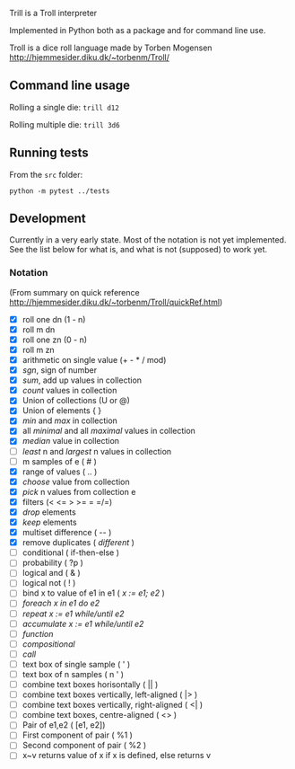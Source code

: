 Trill is a Troll interpreter

Implemented in Python both as a package and for command line use.

Troll is a dice roll language made by Torben Mogensen  
http://hjemmesider.diku.dk/~torbenm/Troll/


## Command line usage

Rolling a single die: `trill d12`

Rolling multiple die: `trill 3d6`

## Running tests

From the `src` folder: 

`python -m pytest ../tests`


## Development

Currently in a very early state.
Most of the notation is not yet implemented.
See the list below for what is, and what is not (supposed) to work yet. 

### Notation

(From summary on quick reference http://hjemmesider.diku.dk/~torbenm/Troll/quickRef.html)

- [x] roll one dn (1 - n)
- [x] roll m dn
- [x] roll one zn (0 - n)
- [x] roll m zn
- [x] arithmetic on single value (+ - * / mod)
- [x] _sgn_, sign of number
- [x] _sum_, add up values in collection
- [x] _count_ values in collection
- [x] Union of collections (U or @)
- [x] Union of elements { }
- [x] _min_ and _max_ in collection
- [x] all _minimal_ and all _maximal_ values in collection
- [x] _median_ value in collection
- [ ] _least_ n and _largest_ n values in collection
- [ ] m samples of e ( # )
- [x] range of values ( .. )
- [x] _choose_ value from collection
- [x] _pick_ n values from collection e
- [x] filters (< <= > >= = =/=)
- [x] _drop_ elements
- [x] _keep_ elements
- [x] multiset difference ( -- )
- [x] remove duplicates ( _different_ )
- [ ] conditional ( if-then-else )
- [ ] probability ( ?p )
- [ ] logical and ( & )
- [ ] logical not ( ! )
- [ ] bind x to value of e1 in e1 ( _x := e1; e2_ )
- [ ] _foreach x in e1 do e2_
- [ ] _repeat x := e1 while/until e2_
- [ ] _accumulate x := e1 while/until e2_
- [ ] _function_
- [ ] _compositional_
- [ ] _call_
- [ ] text box of single sample ( ' )
- [ ] text box of n samples ( n ' )
- [ ] combine text boxes horisontally ( || )
- [ ] combine text boxes vertically, left-aligned ( |> )
- [ ] combine text boxes vertically, right-aligned ( <| )
- [ ] combine text boxes, centre-aligned ( <> )
- [ ] Pair of e1,e2 ( [e1, e2])
- [ ] First component of pair  ( %1 )
- [ ] Second component of pair ( %2 )
- [ ] x~v returns value of x if x is defined, else returns v
